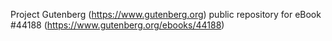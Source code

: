 Project Gutenberg (https://www.gutenberg.org) public repository for eBook #44188 (https://www.gutenberg.org/ebooks/44188)
